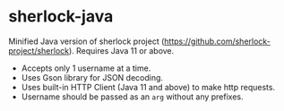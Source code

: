 # sherlock-java
Minified Java version of sherlock project (https://github.com/sherlock-project/sherlock). Requires Java 11 or above.
- Accepts only 1 username at a time. 
- Uses Gson library for JSON decoding.
- Uses built-in HTTP Client (Java 11 and above) to make http requests.
- Username should be passed as an `arg` without any prefixes.
